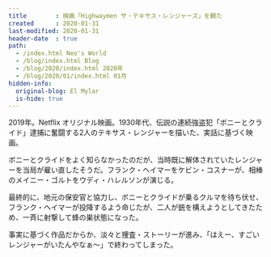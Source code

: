 ```yaml
---
title        : 映画「Highwaymen ザ・テキサス・レンジャーズ」を観た
created      : 2020-01-31
last-modified: 2020-01-31
header-date  : true
path:
  - /index.html Neo's World
  - /blog/index.html Blog
  - /blog/2020/index.html 2020年
  - /blog/2020/01/index.html 01月
hidden-info:
  original-blog: El Mylar
  is-hide: true
---
```


2019年。Netflix オリジナル映画。1930年代、伝説の連続強盗犯「ボニーとクライド」逮捕に奮闘する2人のテキサス・レンジャーを描いた、実話に基づく映画。

ボニーとクライドをよく知らなかったのだが、当時既に解体されていたレンジャーを当局が雇い直したそうだ。フランク・ヘイマーをケビン・コスナーが、相棒のメイニー・ゴルトをウディ・ハレルソンが演じる。

最終的に、地元の保安官と協力し、ボニーとクライドが乗るクルマを待ち伏せ、フランク・ヘイマーが投降するよう命じたが、二人が銃を構えようとしてきたため、一斉に射撃して蜂の巣状態になった。

事実に基づく作品だからか、淡々と捜査・ストーリーが進み、「はえー、すごいレンジャーがいたんやなぁ〜」で終わってしまった。

